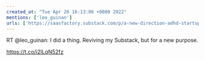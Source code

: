 ```yaml
---
created_at: "Tue Apr 26 16:13:06 +0000 2022"
mentions: ['leo_guinan']
urls: ['https://saasfactory.substack.com/p/a-new-direction-adhd-startup-becomes?utm_source=twitter']
---
```


RT @leo_guinan: I did a thing. Reviving my Substack, but for a new purpose.

https://t.co/i2lLqN52fz
